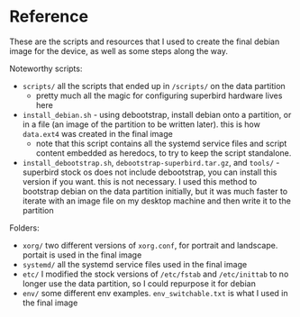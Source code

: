 # Reference

These are the scripts and resources that I used to create the final debian image for the device, as well as some steps along the way.

Noteworthy scripts:

* `scripts/` all the scripts that ended up in `/scripts/` on the data partition
  * pretty much all the magic for configuring superbird hardware lives here
* `install_debian.sh` - using debootstrap, install debian onto a partition, or in a file (an image of the partition to be written later). this is how `data.ext4` was created in the final image
  * note that this script contains all the systemd service files and script content embedded as heredocs, to try to keep the script standalone.
* `install_debootstrap.sh`, `debootstrap-superbird.tar.gz`, and `tools/` - superbird stock os does not include debootstrap, you can install this version if you want. this is not necessary. I used this method to bootstrap debian on the data partition initially, but it was much faster to iterate with an image file on my desktop machine and then write it to the partition

Folders:

* `xorg/` two different versions of `xorg.conf`, for portrait and landscape. portait is used in the final image
* `systemd/` all the systemd service files used in the final image
* `etc/` I modified the stock versions of `/etc/fstab` and `/etc/inittab` to no longer use the data partition, so I could repurpose it for debian
* `env/` some different env examples. `env_switchable.txt` is what I used in the final image



